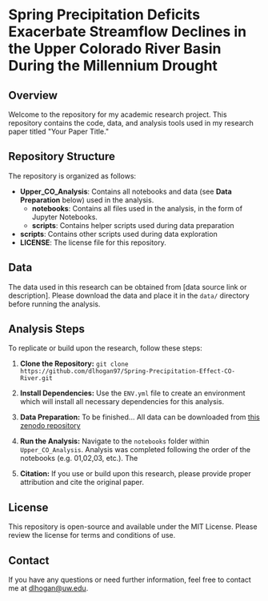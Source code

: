 # Spring Precipitation Deficits Exacerbate Streamflow Declines in the Upper Colorado River Basin During the Millennium Drought

## Overview

Welcome to the repository for my academic research project. This repository contains the code, data, and analysis tools used in my research paper titled "Your Paper Title." 

## Repository Structure

The repository is organized as follows:

- **Upper_CO_Analysis**: Contains all notebooks and data (see **Data Preparation** below) used in the analysis.
    - **notebooks**: Contains all files used in the analysis, in the form of Jupyter Notebooks.
    - **scripts**: Contains helper scripts used during data preparation
- **scripts**: Contains other scripts used during data exploration
- **LICENSE**: The license file for this repository.

## Data

The data used in this research can be obtained from [data source link or description]. Please download the data and place it in the `data/` directory before running the analysis.

## Analysis Steps

To replicate or build upon the research, follow these steps:

1. **Clone the Repository:**
`git clone https://github.com/dlhogan97/Spring-Precipitation-Effect-CO-River.git`

2. **Install Dependencies:**
Use the `ENV.yml` file to create an environment which will install all necessary dependencies for this analysis.

3. **Data Preparation:**
To be finished... All data can be downloaded from [this zenodo repository](update_link_later)

4. **Run the Analysis:**
Navigate to the `notebooks` folder within `Upper_CO_Analysis`. Analysis was completed following the order of the notebooks (e.g. 01,02,03, etc.). The

5. **Citation:**
If you use or build upon this research, please provide proper attribution and cite the original paper.

## License

This repository is open-source and available under the MIT License. Please review the license for terms and conditions of use.

## Contact

If you have any questions or need further information, feel free to contact me at dlhogan@uw.edu.

